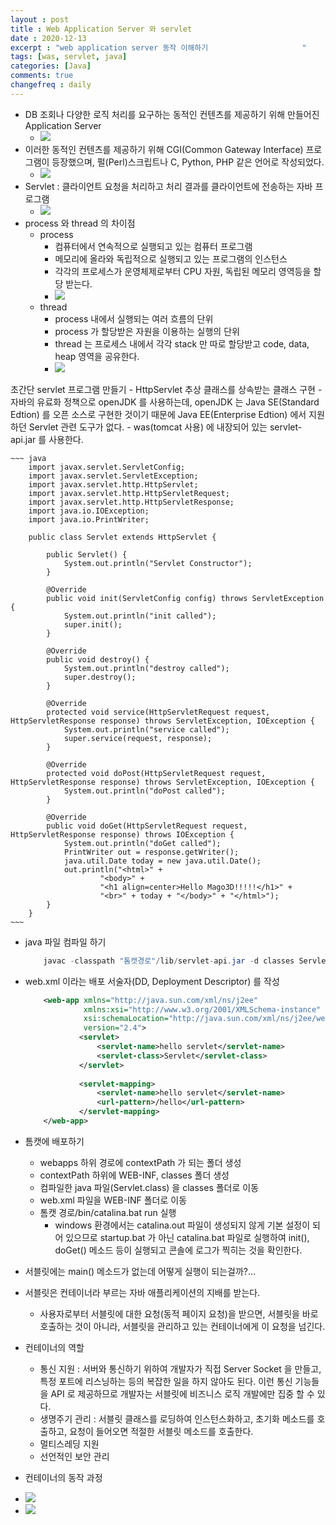 ```yaml
---
layout : post
title : Web Application Server 와 servlet
date : 2020-12-13
excerpt : "web application server 동작 이해하기                     "
tags: [was, servlet, java]
categories: [Java]
comments: true
changefreq : daily
---
```


- DB 조회나 다양한 로직 처리를 요구하는 동적인 컨텐츠를 제공하기 위해 만들어진 Application Server
    - <img src="/static/img/was/was-vs-web.png">
- 이러한 동적인 컨텐츠를 제공하기 위해 CGI(Common Gateway Interface) 프로그램이 등장했으며, 펄(Perl)스크립트나 C, Python, PHP 같은 언어로 작성되었다.
    - <img src="/static/img/was/process.png">
- Servlet : 클라이언트 요청을 처리하고 처리 결과를 클라이언트에 전송하는 자바 프로그램
    - <img src="/static/img/was/thread.png">
- process 와 thread 의 차이점 
    - process 
        - 컴퓨터에서 연속적으로 실행되고 있는 컴퓨터 프로그램 
        - 메모리에 올라와 독립적으로 실행되고 있는 프로그램의 인스턴스 
        - 각각의 프로세스가 운영체제로부터 CPU 자원, 독립된 메모리 영역등을 할당 받는다.
        - <img src="/static/img/was/process-flow.png">
    - thread
        - process 내에서 실행되는 여러 흐름의 단위 
        - process 가 할당받은 자원을 이용하는 실행의 단위
        - thread 는 프로세스 내에서 각각 stack 만 따로 할당받고 code, data, heap 영역을 공유한다.
        - <img src="/static/img/was/thread-flow.png">
초간단 servlet 프로그램 만들기
    - HttpServlet 추상 클래스를 상속받는 클래스 구현 
        - 자바의 유료화 정책으로 openJDK 를 사용하는데, openJDK 는 Java SE(Standard Edtion) 를 오픈 소스로 구현한 것이기 때문에 Java EE(Enterprise Edtion) 에서 지원하던 Servlet 관련 도구가 없다.
        - was(tomcat 사용) 에 내장되어 있는 servlet-api.jar 를 사용한다.
        
    ~~~ java
        import javax.servlet.ServletConfig;
        import javax.servlet.ServletException;
        import javax.servlet.http.HttpServlet;
        import javax.servlet.http.HttpServletRequest;
        import javax.servlet.http.HttpServletResponse;
        import java.io.IOException;
        import java.io.PrintWriter;
        
        public class Servlet extends HttpServlet {
            
            public Servlet() {
                System.out.println("Servlet Constructor");
            }
            
            @Override
            public void init(ServletConfig config) throws ServletException {
                System.out.println("init called");
                super.init();
            }
        
            @Override
            public void destroy() {
                System.out.println("destroy called");
                super.destroy();
            }
        
            @Override
            protected void service(HttpServletRequest request, HttpServletResponse response) throws ServletException, IOException {
                System.out.println("service called");
                super.service(request, response);
            }
        
            @Override
            protected void doPost(HttpServletRequest request, HttpServletResponse response) throws ServletException, IOException {
                System.out.println("doPost called");
            }
        
            @Override
            public void doGet(HttpServletRequest request, HttpServletResponse response) throws IOException {
                System.out.println("doGet called");
                PrintWriter out = response.getWriter();
                java.util.Date today = new java.util.Date();
                out.println("<html>" +
                        "<body>" +
                        "<h1 align=center>Hello Mago3D!!!!!</h1>" +
                        "<br>" + today + "</body>" + "</html>");
            }
        }
    ~~~
- java 파일 컴파일 하기
    ~~~ java
        javac -classpath "톰캣경로"/lib/servlet-api.jar -d classes Servlet.java
    ~~~
- web.xml 이라는 배포 서술자(DD, Deployment Descriptor) 를 작성
    ~~~ xml
        <web-app xmlns="http://java.sun.com/xml/ns/j2ee"
                 xmlns:xsi="http://www.w3.org/2001/XMLSchema-instance"
                 xsi:schemaLocation="http://java.sun.com/xml/ns/j2ee/web-app_2_4.xsd"
                 version="2.4">
                <servlet>
                    <servlet-name>hello servlet</servlet-name>
                    <servlet-class>Servlet</servlet-class>
                </servlet>
        
                <servlet-mapping>
                    <servlet-name>hello servlet</servlet-name>
                    <url-pattern>/hello</url-pattern>
                </servlet-mapping>
        </web-app>
    ~~~

- 톰캣에 배포하기
    - webapps 하위 경로에 contextPath 가 되는 폴더 생성
    - contextPath 하위에 WEB-INF, classes 폴더 생성 
    - 컴파일한 java 파일(Servlet.class) 을 classes 폴더로 이동 
    - web.xml 파일을 WEB-INF 폴더로 이동
    - 톰캣 경로/bin/catalina.bat run  실행
        - windows 환경에서는 catalina.out 파일이 생성되지 않게 기본 설정이 되어 있으므로 startup.bat 가 아닌 catalina.bat 파일로 실행하여 init(), doGet() 메소드 등이 실행되고 콘솔에 로그가 찍히는 것을 확인한다.
        
- 서블릿에는 main() 메소드가 없는데 어떻게 실행이 되는걸까?… 
- 서블릿은 컨테이너라 부르는 자바 애플리케이션의 지배를 받는다.
    -  사용자로부터 서블릿에 대한 요청(동적 페이지 요청)을 받으면, 서블릿을 바로 호출하는 것이 아니라, 서블릿을 관리하고 있는 컨테이너에게 이 요청을 넘긴다.
- 컨테이너의 역할
    - 통신 지원 : 서버와 통신하기 위하여 개발자가 직접 Server Socket 을 만들고, 특정 포트에 리스닝하는 등의 복잡한 일을 하지 않아도 된다. 이런 통신 기능들을 API 로 제공하므로 개발자는 서블릿에 비즈니스 로직 개발에만 집중 할 수 있다.
    - 생명주기 관리 : 서블릿 클래스를 로딩하여 인스턴스화하고, 초기화 메소드를 호출하고, 요청이 들어오면 적절한 서블릿 메소드를 호출한다.
    - 멀티스레딩 지원
    - 선언적인 보안 관리
- 컨테이너의 동작 과정
- <img src="/static/img/was/container-flow1.png">
- <img src="/static/img/was/container-flow2.png">
      


          


